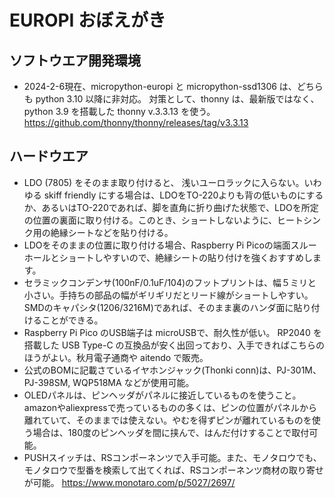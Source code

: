 # EUROPI おぼえがき

## ソフトウエア開発環境
- 2024-2-6現在、micropython-europi と micropython-ssd1306 は、どちらも python 3.10 以降に非対応。
対策として、thonny は、最新版ではなく、 python 3.9 を搭載した thonny v.3.3.13 を使う。
https://github.com/thonny/thonny/releases/tag/v3.3.13

## ハードウエア
- LDO (7805) をそのまま取り付けると、 浅いユーロラックに入らない。いわゆる skiff friendly にする場合は、LDOをTO-220よりも背の低いものにするか、あるいはTO-220であれば、脚を直角に折り曲げた状態で、LDOを所定の位置の裏面に取り付ける。このとき、ショートしないように、ヒートシンク用の絶縁シートなどを貼り付ける。
- LDOをそのままの位置に取り付ける場合、Raspberry Pi Picoの端面スルーホールとショートしやすいので、絶縁シートの貼り付けを強くおすすめします。
- セラミックコンデンサ(100nF/0.1uF/104)のフットプリントは、幅５ミリと小さい。手持ちの部品の幅がギリギリだとリード線がショートしやすい。SMDのキャパシタ(1206/3216M)であれば、そのまま裏のハンダ面に貼り付けることができる。
- Raspberry Pi Pico のUSB端子は microUSBで、耐久性が低い。 RP2040 を搭載した USB Type-C の互換品が安く出回っており、入手できればこちらのほうがよい。秋月電子通商や aitendo で販売。
- 公式のBOMに記載さているイヤホンジャック(Thonki conn)は、PJ-301M、PJ-398SM, WQP518MA などが使用可能。
- OLEDパネルは、ピンヘッダがパネルに接近しているものを使うこと。amazonやaliexpressで売っているものの多くは、ピンの位置がパネルから離れていて、そのままでは使えない。やむを得ずピンが離れているものを使う場合は、180度のピンヘッダを間に挟んで、はんだ付けすることで取付可能。
- PUSHスイッチは、RSコンポーネンツで入手可能。また、モノタロウでも、モノタロウで型番を検索して出てくれば、RSコンポーネンツ商材の取り寄せが可能。  https://www.monotaro.com/p/5027/2697/
 
